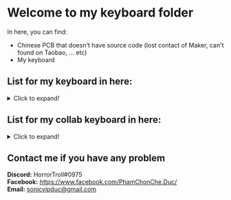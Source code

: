 # Welcome to my keyboard folder

In here, you can find:
- Chinese PCB that doesn't have source code (lost contact of Maker, can't found on Taobao, ... etc)
- My keyboard

## List for my keyboard in here:
<details>
  <summary>Click to expand!</summary>

  | Keyboard name  | MCU           | Layout        | Hotswap | LED          | OLED | Other |
  | -------------- | ------------- | ------------- | ------- | ------------ | ---- | ----- |
  | Handwired K552 | STM32F103RCT6 | 87 Keys (TKL) | Yes     | RGB Lighting | Yes  | No    |
  | Paws60         | ATMEGA32U4    | 63 Keys (60%) | Yes     | No           | No   | No    |
  | ToxicDog69     | RP2040        | 73 Keys (65%) | Yes     | No           | No   | No    |
  |                |               |               |         |              |      |       |
</details>

## List for my collab keyboard in here:
<details>
  <summary>Click to expand!</summary>

  | Keyboard name  | MCU           | Layout              | Hotswap | LED          | OLED | Other |
  | -------------- | ------------- | ------------------- | ------- | ------------ | ---- | ----- |
  | Lemon40        | ATMEGA32U4    | 47 Keys (40% Alice) | No      | RGB Lighting | Yes  | No    |
  |                |               |                     |         |              |      |       |
</details>

## Contact me if you have any problem

**Discord:** HorrorTroll#0975  
**Facebook:** https://www.facebook.com/PhamChonChe.Duc/  
**Email:** sonicvipduc@gmail.com
